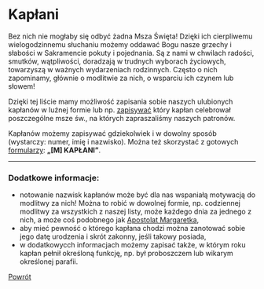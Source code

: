 # Kapłani
Bez nich nie mogłaby się odbyć żadna Msza Święta! Dzięki ich cierpliwemu wielogodzinnemu słuchaniu możemy oddawać Bogu nasze grzechy i słabości w Sakramencie pokuty i pojednania. Są z nami w chwilach radości, smutków, wątpliwości, doradzają w trudnych wyborach życiowych, towarzyszą w ważnych wydarzeniach rodzinnych. Często o nich zapominamy, głównie o modlitwie za nich, o wsparciu ich czynem lub słowem!

Dzięki tej liście mamy możliwość zapisania sobie naszych ulubionych kapłanów w luźnej formie lub np. [zapisywać](jakie_informacje_mozemy_jeszcze_zanotowac.md) który kapłan celebrował poszczególne msze św., na których zapraszaliśmy naszych patronów.

Kapłanów możemy zapisywać gdziekolwiek i w dowolny sposób (wystarczy: numer, imię i nazwisko). Można też skorzystać z gotowych [formularzy](wszystkie_materialy_do_pobrania.md): **„[M] KAPŁANI”**.

---
### Dodatkowe informacje:
- notowanie nazwisk kapłanów może być dla nas wspaniałą motywacją do modlitwy za nich! Można to robić w dowolnej formie, np. codziennej modlitwy za wszystkich z naszej listy, może każdego dnia za jednego z nich, a może coś podobnego jak [Apostolat Margaretka](https://pl.wikipedia.org/wiki/Apostolat_Margaretka),
- aby mieć pewność o którego kapłana chodzi można zanotować sobie jego datę urodzenia i skrót zakonny, jeśli takowy posiada,
- w dodatkowycch informacjach możemy zapisać także, w którym roku kapłan pełnił określoną funkcję, np. był proboszczem lub wikarym określonej parafii.

[Powrót](index.md)
